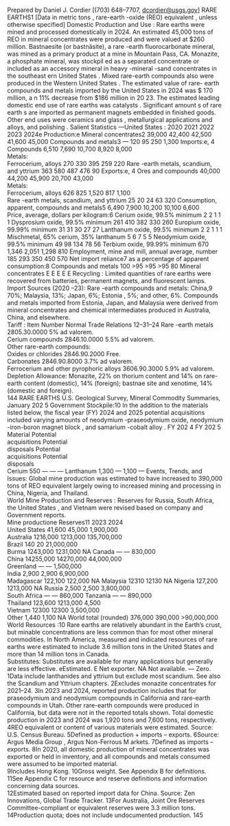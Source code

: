 Prepared by Daniel J. Cordier [(703) 648–7707, dcordier@usgs.gov]  RARE EARTHS1
[Data in metric tons , rare-earth -oxide (REO) equivalent , unless otherwise specified] 
Domestic Production and Use : Rare earths were mined and processed domestically in 2024. An estimated 
45,000 tons of REO in mineral concentrates were produced and were valued at $260 million. Bastnaesite (or 
bastnäsite), a rare -earth fluorocarbonate mineral, was mined as a primary product at a mine in Mountain Pass, CA. 
Monazite, a phosphate mineral, was stockpil ed as a separated concentrate or included as an accessory mineral in 
heavy -mineral -sand concentrates  in the southeast ern United States . Mixed rare-earth compounds also were  
produced in the Western United States . The estimated value of rare- earth compounds and metals imported by the 
United States in 2024 was $ 170 million, a n 11% decrease from $186  million in 20 23. The estimated leading 
domestic  end use of  rare earths was catalysts . Significant amount s of rare earth s are imported as permanent 
magnets embedded in finished goods. Other end uses were ceramics and glass , metallurgical applications and alloys, 
and polishing . 
Salient Statistics —United States : 2020  2021  2022  2023  2024e 
Production:e 
Mineral concentrates2 39,000  42,400 42,500 41,600 45,000 
Compounds and metals3 — 120 95 250 1,300 
Imports:e, 4 
Compounds  6,510  7,690  10,700  8,920 8,000  
Metals:  
Ferrocerium, alloys  270 330 395 259 220 
Rare -earth metals, scandium, and yttrium  363 580 487 476 90 
Exports:e, 4 
Ores and compounds  40,000  44,200 45,900 20,700 43,000  
Metals:  
Ferrocerium, alloys  626 825 1,520 817 1,100  
Rare -earth metals, scandium, and yttrium  25 20 24 63 320 
Consumption, apparent, compounds and metals5 6,490  7,900  10,200  10,100 6,600  
Price, average, dollars per kilogram:6 
Cerium oxide, 99.5% minimum  2 2 1 1 1 
Dysprosium oxide, 99.5% minimum  261 410 382 330 260 
Europium oxide, 99.99% minimum  31 31 30 27 27 
Lanthanum oxide, 99.5% minimum  2 2 1 1 1 
Mischmetal, 65% cerium, 35% lanthanum  5 6 7 5 5 
Neodymium oxide, 99.5% minimum  49 98 134 78 56 
Terbium oxide, 99.99% minimum  670 1,346  2,051  1,298 810 
Employment, mine and mill, annual average, number  185 293 350 450 570 
Net import reliance7 as a percentage of apparent consumption:8 
Compounds and metals  100 >95 >95 >95 80 
Mineral concentrates  E E E E E 
Recycling : Limited quantities of rare earths were recovered from batteries, permanent magnets, and fluorescent 
lamps.  
Import Sources (2020 –23):  Rare -earth compounds and metals: China,9 70%; Malaysia, 13%; Japan, 6%; Estonia , 
5%; and other, 6%. Compounds and metals imported from Estonia, Japan, and Malaysia were derived from mineral 
concentrates and chemical intermediates produced in Australia, China, and elsewhere.  
Tariff :      Item  Number  Normal Trade Relations 
12–31–24 
Rare -earth metals  2805.30.0000  5% ad valorem.  
Cerium compounds  2846.10.0000  5.5% ad valorem.  
Other rare-earth compounds:  
Oxides or chlorides  2846.90.2000  Free.  
Carbonates  2846.90.8000  3.7% ad valorem.  
Ferrocerium and other pyrophoric alloys  3606.90.3000  5.9% ad valorem.  
Depletion Allowance:  Monazite, 22% on thorium content and 14% on rare-earth content (domestic), 14% (foreign); 
bastnae site and xenotime, 14% (domestic and foreign).  
144 
RARE EARTHS 
U.S. Geological Survey, Mineral Commodity Summaries, January 202 5 Government Stockpile:10 In the addition to the materials listed below, the fiscal year  (FY) 2024 and 2025 potential 
acquisitions included varying amounts of neodymium -praseodymium oxide,  neodymium -iron-boron magnet block , and 
samarium -cobalt alloy . 
 FY 202 4 FY 202 5 
Material  Potential   
acquisitions  Potential   
disposals  Potential   
acquisitions  Potential   
disposals  
Cerium  550 — — — 
Lanthanum  1,300  — 1,100 — 
Events, Trends, and Issues:  Global mine production was estimated to have increased to 390,000 tons of REO 
equivalent largely owing to increased mining and processing in China, Nigeria, and Thailand.  
World Mine Production and Reserves : Reserves for  Russia,  South Africa,  the United States , and Vietnam  were 
revised based on company and Government reports.  
    Mine productione Reserves11 
 2023 2024  
United States  41,600 45,000 1,900,000  
Australia  1216,000 1213,000 135,700,000  
Brazil  140 20 21,000,000  
Burma  1243,000 1231,000 NA 
Canada  — — 830,000  
China  14255,000 14270,000 44,000,000  
Greenland  — — 1,500,000  
India  2,900  2,900  6,900,000  
Madagascar  122,100  122,000  NA 
Malaysia  12310 12130 NA 
Nigeria  127,200  1213,000  NA 
Russia  2,500 2,500 3,800,000  
South Africa  — — 860,000 
Tanzania  — — 890,000  
Thailand  123,600 1213,000 4,500  
Vietnam  12300 12300 3,500,000  
Other      1,440        1,100                 NA 
World total (rounded)  376,000 390,000  >90,000,000  
World Resources :10 Rare earths are relatively abundant in the Earth’s crust, but minable concentrations are less 
common than for most other mineral commodities. In North America, measured and indicated resources of rare 
earths were estimated to include 3.6 million tons in the United States and more than 14 million tons in Canada.  
Substitutes:  Substitutes are available for many applications but generally are less effective. 
eEstimated. E Net exporter. NA Not available. — Zero.  
1Data include lanthanides and yttrium but exclude most scandium. See also the Scandium and Yttrium chapters. 
2Excludes monazite concentrates for 2021–24. 
3In 2023 and 2024, reported production includes that for praseodymium and neodymium compounds in California and rare-earth compounds in 
Utah. Other rare-earth compounds were produced in California, but data were not in the reported totals shown. Total domestic production in 2023 
and 2024 was 1,920 tons and 7,600 tons, respectively.  
4REO equivalent or content of various materials were estimated. Source: U.S. Census Bureau. 
5Defined as production + imports – exports. 
6Source: Argus Media Group , Argus Non-Ferrous M arkets. 
7Defined as imports – exports. 
8In 2020, all domestic production of mineral concentrates was exported or held in inventory, and all compounds and metals consumed were 
assumed to be imported material.  
9Includes Hong Kong. 
10Gross weight. See Appendix B for definitions. 
11See Appendix C for resource and reserve definitions and information concerning data sources.  
12Estimated based on reported import data for China. Source: Zen Innovations, Global Trade Tracker. 
13For Australia, Joint Ore Reserves Committee-compliant or equivalent reserves were 3.3 million tons. 
14Production quota; does not include undocumented production. 
145
